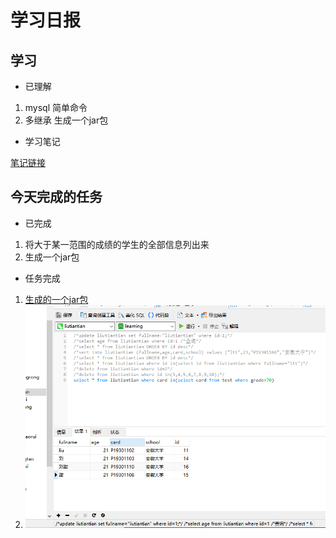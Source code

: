 # 学习日报

## 学习

* 已理解
1. mysql 简单命令
2. 多继承 生成一个jar包

* 学习笔记

[笔记链接](https://github.com/liutiantian1234/test3/blob/master/8.5.md)

## 今天完成的任务

* 已完成
1. 将大于某一范围的成绩的学生的全部信息列出来
2. 生成一个jar包

* 任务完成

1. [生成的一个jar包](https://github.com/liutiantian1234/test3/blob/master/tojava.jar)
2. ![](https://github.com/liutiantian1234/test3/blob/master/mysql.png)

